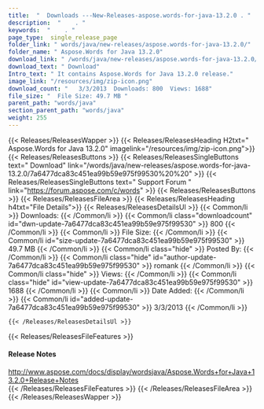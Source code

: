 ```yaml
---
title:  "  Downloads ---New-Releases-aspose.words-for-java-13.2.0 . " 
description:  "    . " 
keywords:  "    . " 
page_type:  single_release_page
folder_link: " words/java/new-releases/aspose.words-for-java-13.2.0/"
folder_name: " Aspose.Words for Java 13.2.0"
download_link: " /words/java/new-releases/aspose.words-for-java-13.2.0/7a6477dca83c451ea99b59e975f99530"
download_text: " Download"
Intro_text: " It contains Aspose.Words for Java 13.2.0 release."
image_link: "/resources/img/zip-icon.png"
download_count: "   3/3/2013  Downloads: 800  Views: 1688"
file_size: "  File Size: 49.7 MB "
parent_path: "words/java"
section_parent_path: "words/java"
weight: 255
---
```


{{< Releases/ReleasesWapper >}}
  {{< Releases/ReleasesHeading H2txt=" Aspose.Words for Java 13.2.0" imagelink="/resources/img/zip-icon.png">}}
  {{< Releases/ReleasesButtons >}}
    {{< Releases/ReleasesSingleButtons text=" Download" link="/words/java/new-releases/aspose.words-for-java-13.2.0/7a6477dca83c451ea99b59e975f99530%20%20" >}}
    {{< Releases/ReleasesSingleButtons text=" Support Forum " link="https://forum.aspose.com/c/words" >}}
  {{< Releases/ReleasesButtons >}}
  {{< Releases/ReleasesFileArea >}}
    {{< Releases/ReleasesHeading h4txt="File Details">}}
    {{< Releases/ReleasesDetailsUl >}}
            {{< Common/li  >}} Downloads: {{< /Common/li >}} 
      {{< Common/li class="downloadcount" id="dwn-update-7a6477dca83c451ea99b59e975f99530" >}} 800 {{< /Common/li >}} 
      {{< Common/li  >}} File Size: {{< /Common/li >}} 
      {{< Common/li id="size-update-7a6477dca83c451ea99b59e975f99530" >}} 49.7 MB {{< /Common/li >}} 
      {{< Common/li  class="hide" >}} Posted By: {{< /Common/li >}} 
      {{< Common/li class="hide" id="author-update-7a6477dca83c451ea99b59e975f99530" >}} romank {{< /Common/li >}} 
      {{< Common/li class="hide"  >}} Views: {{< /Common/li >}} 
      {{< Common/li class="hide" id="view-update-7a6477dca83c451ea99b59e975f99530" >}} 1688 {{< /Common/li >}} 
      {{< Common/li  >}} Date Added: {{< /Common/li >}} 
      {{< Common/li id="added-update-7a6477dca83c451ea99b59e975f99530" >}} 3/3/2013 {{< /Common/li >}} 

    {{< /Releases/ReleasesDetailsUl >}}

  {{< Releases/ReleasesFileFeatures >}}
      <h4>Release Notes</h4><div><a href="http://www.aspose.com/docs/display/wordsjava/Aspose.Words+for+Java+13.2.0+Release+Notes">http://www.aspose.com/docs/display/wordsjava/Aspose.Words+for+Java+13.2.0+Release+Notes</a></div>
  {{< /Releases/ReleasesFileFeatures >}}
 {{< /Releases/ReleasesFileArea >}}
{{< /Releases/ReleasesWapper >}}


